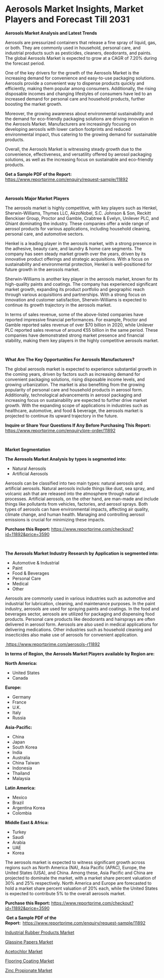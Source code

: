 <p><h1>Aerosols Market Insights, Market Players and Forecast Till 2031</h1></p><p><strong>Aerosols Market Analysis and Latest Trends</strong></p>
<p><p>Aerosols are pressurized containers that release a fine spray of liquid, gas, or both. They are commonly used in household, personal care, and industrial products such as pesticides, cleaners, deodorants, and paints. The global Aerosols Market is expected to grow at a CAGR of 7.20% during the forecast period.</p><p>One of the key drivers for the growth of the Aerosols Market is the increasing demand for convenience and easy-to-use packaging solutions. Aerosols provide a convenient way to dispense products quickly and efficiently, making them popular among consumers. Additionally, the rising disposable incomes and changing lifestyles of consumers have led to an increased demand for personal care and household products, further boosting the market growth.</p><p>Moreover, the growing awareness about environmental sustainability and the demand for eco-friendly packaging solutions are driving innovation in the Aerosols Market. Manufacturers are increasingly focusing on developing aerosols with lower carbon footprints and reduced environmental impact, thus catering to the growing demand for sustainable products.</p><p>Overall, the Aerosols Market is witnessing steady growth due to the convenience, effectiveness, and versatility offered by aerosol packaging solutions, as well as the increasing focus on sustainable and eco-friendly products.</p></p>
<p><strong>Get a Sample PDF of the Report:&nbsp;</strong> <a href="https://www.reportprime.com/enquiry/request-sample/11892">https://www.reportprime.com/enquiry/request-sample/11892</a></p>
<p>&nbsp;</p>
<p><strong>Aerosols Major Market Players</strong></p>
<p><p>The aerosols market is highly competitive, with key players such as Henkel, Sherwin-Williams, Thymes LLC, AkzoNobel, S.C. Johnson & Son, Reckitt Benckiser Group, Proctor and Gamble, Crabtree & Evelyn, Unilever PLC, and Ghiant dominating the industry. These companies offer a wide range of aerosol products for various applications, including household cleaning, personal care, and automotive sectors.</p><p>Henkel is a leading player in the aerosols market, with a strong presence in the adhesive, beauty care, and laundry & home care segments. The company has seen steady market growth over the years, driven by its innovative product offerings and strategic acquisitions. With a focus on sustainability and environmental protection, Henkel is well-positioned for future growth in the aerosols market.</p><p>Sherwin-Williams is another key player in the aerosols market, known for its high-quality paints and coatings. The company has experienced significant market growth, expanding its product portfolio and geographic reach through various acquisitions and partnerships. With a strong focus on innovation and customer satisfaction, Sherwin-Williams is expected to continue its growth trajectory in the aerosols market.</p><p>In terms of sales revenue, some of the above-listed companies have reported impressive financial performances. For example, Proctor and Gamble reported sales revenue of over $70 billion in 2020, while Unilever PLC reported sales revenue of around €55 billion in the same period. These companies have demonstrated strong market presence and financial stability, making them key players in the highly competitive aerosols market.</p></p>
<p>&nbsp;</p>
<p><strong>What Are The Key Opportunities For Aerosols Manufacturers?</strong></p>
<p><p>The global aerosols market is expected to experience substantial growth in the coming years, driven by factors such as increasing demand for convenient packaging solutions, rising disposable income levels, and growing urbanization. The market is also benefiting from the growing popularity of personal care and household products in aerosol form. Additionally, technological advancements in aerosol packaging and increasing focus on sustainability are expected to further drive market growth. With the expanding scope of applications in industries such as healthcare, automotive, and food & beverage, the aerosols market is projected to continue its upward trajectory in the future.</p></p>
<p><strong>Inquire or Share Your Questions If Any Before Purchasing This Report:</strong> <a href="https://www.reportprime.com/enquiry/pre-order/11892">https://www.reportprime.com/enquiry/pre-order/11892</a></p>
<p>&nbsp;</p>
<p><strong>Market Segmentation</strong></p>
<p><strong>The Aerosols Market Analysis by types is segmented into:</strong></p>
<p><ul><li>Natural Aerosols</li><li>Artificial Aerosols</li></ul></p>
<p><p>Aerosols can be classified into two main types: natural aerosols and artificial aerosols. Natural aerosols include things like dust, sea spray, and volcanic ash that are released into the atmosphere through natural processes. Artificial aerosols, on the other hand, are man-made and include things like pollutants from vehicles, factories, and aerosol sprays. Both types of aerosols can have environmental impacts, affecting air quality, climate change, and human health. Managing and controlling aerosol emissions is crucial for minimizing these impacts.</p></p>
<p><strong>Purchase this Report:&nbsp;</strong><a href="https://www.reportprime.com/checkout?id=11892&price=3590">https://www.reportprime.com/checkout?id=11892&price=3590</a></p>
<p>&nbsp;</p>
<p><strong>The Aerosols Market Industry Research by Application is segmented into:</strong></p>
<p><ul><li>Automotive & Industrial</li><li>Paint</li><li>Food & Beverages</li><li>Personal Care</li><li>Medical</li><li>Other</li></ul></p>
<p><p>Aerosols are commonly used in various industries such as automotive and industrial for lubrication, cleaning, and maintenance purposes. In the paint industry, aerosols are used for spraying paints and coatings. In the food and beverages sector, aerosols are utilized for packaging and dispensing food products. Personal care products like deodorants and hairsprays are often delivered in aerosol form. Aerosols are also used in medical applications for delivering medications. Other industries such as household cleaning and insecticides also make use of aerosols for convenient application.</p></p>
<p><a href="https://www.reportprime.com/aerosols-r11892">&nbsp;https://www.reportprime.com/aerosols-r11892</a></p>
<p><strong>In terms of Region, the Aerosols Market Players available by Region are:</strong></p>
<p>
    <p> <strong> North America: </strong>
        <ul>
            <li>United States</li>
            <li>Canada</li>
        </ul>
        </p> 
    <p> <strong> Europe: </strong>
        <ul>
            <li>Germany</li>
            <li>France</li>
            <li>U.K.</li>
            <li>Italy</li>
            <li>Russia</li>
        </ul>
        </p> 
    <p> <strong> Asia-Pacific: </strong>
        <ul>
            <li>China</li>
            <li>Japan</li>
            <li>South Korea</li>
            <li>India</li>
            <li>Australia</li>
            <li>China Taiwan</li>
            <li>Indonesia</li>
            <li>Thailand</li>
            <li>Malaysia</li>
        </ul>
        </p> 
    <p> <strong> Latin America: </strong>
        <ul>
            <li>Mexico</li>
            <li>Brazil</li>
            <li>Argentina Korea</li>
            <li>Colombia</li>
        </ul>
        </p> 
    <p> <strong> Middle East & Africa: </strong>
        <ul>
            <li>Turkey</li>
            <li>Saudi</li>
            <li>Arabia</li>
            <li>UAE</li>
            <li>Korea</li>
        </ul>
    </p>
    </p>
<p><p>The aerosols market is expected to witness significant growth across regions such as North America (NA), Asia Pacific (APAC), Europe, the United States (USA), and China. Among these, Asia Pacific and China are projected to dominate the market, with a market share percent valuation of 30% and 25% respectively. North America and Europe are forecasted to hold a market share percent valuation of 20% each, while the United States is expected to contribute 5% to the overall aerosols market.</p></p>
<p><strong>Purchase this Report: </strong><a href="https://www.reportprime.com/checkout?id=11892&price=3590">https://www.reportprime.com/checkout?id=11892&price=3590</a></p>
<p>&nbsp;<strong>Get a Sample PDF of the Report:&nbsp;&nbsp;</strong><a href="https://www.reportprime.com/enquiry/request-sample/11892">https://www.reportprime.com/enquiry/request-sample/11892</a></p>
<p><strong></strong></p>
<p><p><a href="https://github.com/sardarp081/Market-Research-Report-List-2/blob/main/industrial-rubber-products-market.md">Industrial Rubber Products Market</a></p><p><a href="https://github.com/gcimaudf65/Market-Research-Report-List-2/blob/main/glassine-papers-market.md">Glassine Papers Market</a></p><p><a href="https://github.com/hzxpgedq27/Market-Research-Report-List-1/blob/main/acetochlor-market.md">Acetochlor Market</a></p><p><a href="https://github.com/dmmanir420/Market-Research-Report-List-2/blob/main/flooring-coating-market.md">Flooring Coating Market</a></p><p><a href="https://github.com/waylose1223/Market-Research-Report-List-2/blob/main/zinc-propionate-market.md">Zinc Propionate Market</a></p></p>